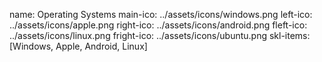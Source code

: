
name: Operating Systems
main-ico: ../assets/icons/windows.png
left-ico: ../assets/icons/apple.png
right-ico: ../assets/icons/android.png
fleft-ico: ../assets/icons/linux.png
fright-ico: ../assets/icons/ubuntu.png
skl-items: [Windows, Apple, Android, Linux]
